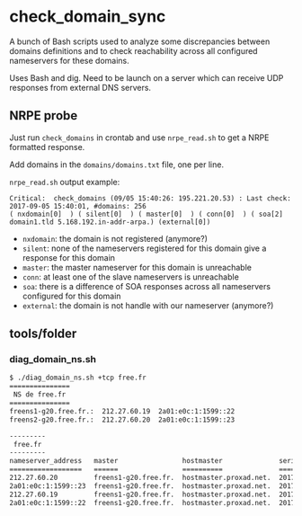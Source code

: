 # check\_domain\_sync

A bunch of Bash scripts used to analyze some discrepancies between domains definitions and to check reachability across all configured nameservers for these domains.

Uses Bash and dig. Need to be launch on a server which can receive UDP responses from external DNS servers.

## NRPE probe

Just run `check_domains` in crontab and use `nrpe_read.sh` to get a NRPE formatted response.

Add domains in the `domains/domains.txt` file, one per line.

`nrpe_read.sh` output example:
~~~
Critical:  check_domains (09/05 15:40:26: 195.221.20.53) : Last check: 2017-09-05 15:40:01, #domains: 256
( nxdomain[0]  ) ( silent[0]  ) ( master[0]  ) ( conn[0]  ) ( soa[2] domain1.tld 5.168.192.in-addr-arpa.) (external[0])
~~~


* `nxdomain`: the domain is not registered (anymore?)
* `silent`: none of the nameservers registered for this domain give a response for this domain
* `master`: the master nameserver for this domain is unreachable
* `conn`: at least one of the slave nameservers is unreachable
* `soa`: there is a difference of SOA responses across all nameservers configured for this domain
* `external`: the domain is not handle with our nameserver (anymore?)

## tools/folder

### diag\_domain\_ns.sh

~~~bash
$ ./diag_domain_ns.sh +tcp free.fr
===============
 NS de free.fr
===============
freens1-g20.free.fr.:  212.27.60.19  2a01:e0c:1:1599::22
freens2-g20.free.fr.:  212.27.60.20  2a01:e0c:1:1599::23

---------
 free.fr
---------
nameserver_address   master                hostmaster              serial      refresh  retry  expire  minimum
==================   ======                ==========              ======      =======  =====  ======  =======
212.27.60.20         freens1-g20.free.fr.  hostmaster.proxad.net.  2017090401  10800    3600   604800  86400
2a01:e0c:1:1599::23  freens1-g20.free.fr.  hostmaster.proxad.net.  2017090401  10800    3600   604800  86400
212.27.60.19         freens1-g20.free.fr.  hostmaster.proxad.net.  2017090401  10800    3600   604800  86400
2a01:e0c:1:1599::22  freens1-g20.free.fr.  hostmaster.proxad.net.  2017090401  10800    3600   604800  86400
~~~
